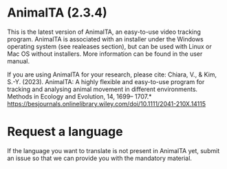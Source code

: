 # AnimalTA (2.3.4)

This is the latest version of AnimalTA, an easy-to-use video tracking program.
AnimalTA is associated with an installer under the Windows operating system (see realeases section), but can be used with Linux or Mac OS without installers.
More information can be found in the user manual.


If you are using AnimalTA for your research, please cite: 
Chiara, V., & Kim, S.-Y. (2023). AnimalTA: A highly flexible and easy-to-use program for tracking and analysing animal movement in different environments. Methods in Ecology and Evolution, 14, 1699– 1707.*
https://besjournals.onlinelibrary.wiley.com/doi/10.1111/2041-210X.14115

# Request a language
If the language you want to translate is not present in AnimalTA yet, submit an issue so that we can provide you with the mandatory material.
